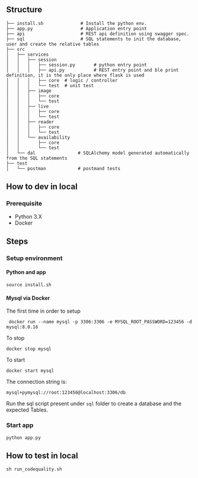 ## Structure

```
├── install.sh              # Install the python env.
├── app.py                  # Application entry point
├── api                     # REST api definition using swagger spec.
├── sql                     # SQL statements to init the database, user and create the relative tables
├── src                      
│   ├── services
│   │   ├── session
│   │   │   ├── session.py       # python entry point 
│   │   │   ├── api.py           # REST entry point and ble print definition, it is the only place where flask is used
│   │   │   ├── core  # logic / controller
│   │   │   └── test  # unit test
│   │   ├── image
│   │   │   ├── core
│   │   │   └── test
│   │   ├── live
│   │   │   ├── core
│   │   │   └── test
│   │   ├── reader
│   │   │   ├── core
│   │   │   └── test
│   │   └── availability
│   │       ├── core
│   │       └── test
│   └── dal                # SQLAlchemy model generated automatically from the SQL statements
├── test
│   └── postman            # postmand tests
```

## How to dev in local
### Prerequisite
- Python 3.X
- Docker

## Steps
### Setup environment
#### Python and app
```
source install.sh
```  
#### Mysql via Docker
The first time in order to setup
```
 docker run --name mysql -p 3306:3306 -e MYSQL_ROOT_PASSWORD=123456 -d mysql:8.0.16
```  
To stop
```
docker stop mysql
```  
To start
```
docker start mysql
```  
The connection string is:
```
mysql+pymysql://root:123456@localhost:3306/db
```
Run the sql script present under ```sql``` folder to create a database and the expected Tables.
### Start app
```
python app.py
```

## How to test in local
```
sh run_codequality.sh
```




